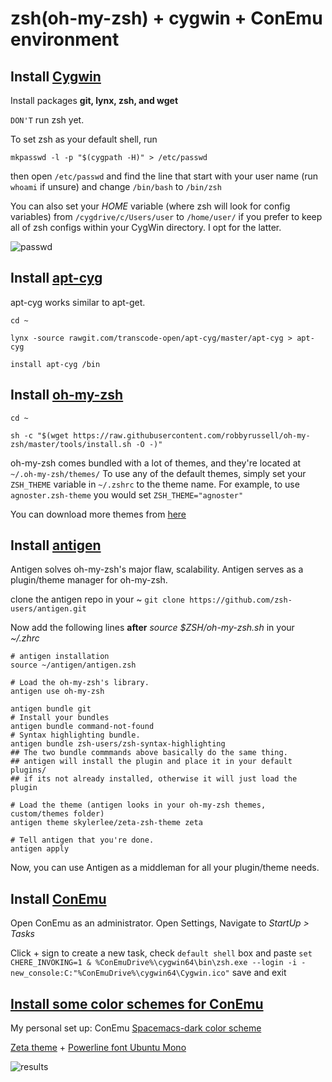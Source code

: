 # zsh(oh-my-zsh) + cygwin + ConEmu environment

## Install [Cygwin](https://cygwin.com/install.html)
Install packages **git, lynx, zsh, and wget**

`DON'T` run zsh yet.

To set zsh as your default shell, run

`mkpasswd -l -p "$(cygpath -H)" > /etc/passwd`

then open `/etc/passwd` and find the line that start with your user name (run `whoami` if unsure) and change `/bin/bash` to `/bin/zsh`

You can also set your _HOME_ variable (where zsh will look for config variables) from `/cygdrive/c/Users/user` to `/home/user/` if you prefer to keep all of zsh configs within your CygWin directory. I opt for the latter.

![passwd](https://raw.githubusercontent.com/edqu3/zsh-cygwin-conemu/master/passwd.png)

## Install [apt-cyg](https://github.com/transcode-open/apt-cyg)
apt-cyg works similar to apt-get.

`cd ~`

`lynx -source rawgit.com/transcode-open/apt-cyg/master/apt-cyg > apt-cyg`

`install apt-cyg /bin`

## Install [oh-my-zsh](https://github.com/robbyrussell/oh-my-zsh)
`cd ~`

`sh -c "$(wget https://raw.githubusercontent.com/robbyrussell/oh-my-zsh/master/tools/install.sh -O -)"`

oh-my-zsh comes bundled with a lot of themes, and they're located at `~/.oh-my-zsh/themes/`
To use any of the default themes, simply set your `ZSH_THEME` variable in `~/.zshrc` to the theme name.
For example, to use `agnoster.zsh-theme` you would set `ZSH_THEME="agnoster"`

You can download more themes from [here](https://github.com/unixorn/awesome-zsh-plugins#themes)

## Install [antigen](https://github.com/zsh-users/antigen)
Antigen solves oh-my-zsh's major flaw, scalability.
Antigen serves as a plugin/theme manager for oh-my-zsh.

clone the antigen repo in your ~
`git clone https://github.com/zsh-users/antigen.git`

Now add the following lines **after** _source $ZSH/oh-my-zsh.sh_ in your _~/.zhrc_ 

```shell
# antigen installation
source ~/antigen/antigen.zsh

# Load the oh-my-zsh's library.
antigen use oh-my-zsh

antigen bundle git
# Install your bundles
antigen bundle command-not-found
# Syntax highlighting bundle.
antigen bundle zsh-users/zsh-syntax-highlighting
## The two bundle commmands above basically do the same thing.
## antigen will install the plugin and place it in your default plugins/ 
## if its not already installed, otherwise it will just load the plugin

# Load the theme (antigen looks in your oh-my-zsh themes, custom/themes folder)
antigen theme skylerlee/zeta-zsh-theme zeta

# Tell antigen that you're done.
antigen apply
```
Now, you can use Antigen as a middleman for all your plugin/theme needs.

## Install [ConEmu](https://www.fosshub.com/ConEmu.html)

Open ConEmu as an administrator. Open Settings, Navigate to _StartUp > Tasks_

Click + sign to create a new task, check `default shell` box and paste 
`set CHERE_INVOKING=1 & %ConEmuDrive%\cygwin64\bin\zsh.exe --login -i -new_console:C:"%ConEmuDrive%\cygwin64\Cygwin.ico"`
save and exit

## [Install some color schemes for ConEmu](https://github.com/joonro/ConEmu-Color-Themes)

My personal set up:
ConEmu [Spacemacs-dark color scheme](https://github.com/joonro/ConEmu-Color-Themes/blob/master/spacemacs-dark.xml)

[Zeta theme](https://github.com/skylerlee/zeta-zsh-theme) + [Powerline font Ubuntu Mono](https://github.com/powerline/fonts/tree/master/UbuntuMono)

![results](https://raw.githubusercontent.com/edqu3/zsh-cygwin-conemu/master/screenshot.png)
